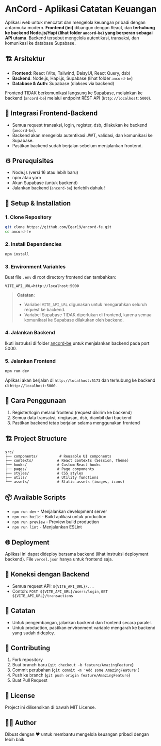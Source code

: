 # AnCord - Aplikasi Catatan Keuangan

Aplikasi web untuk mencatat dan mengelola keuangan pribadi dengan antarmuka modern. **Frontend (ini)** dibangun dengan React, dan **terhubung ke backend Node.js/Hapi (lihat folder `ancord-be`) yang berperan sebagai API utama**. Backend tersebut mengelola autentikasi, transaksi, dan komunikasi ke database Supabase.

## 🏗️ Arsitektur

- **Frontend**: React (Vite, Tailwind, DaisyUI, React Query, dsb)
- **Backend**: Node.js, Hapi.js, Supabase (lihat folder `ancord-be`)
- **Database & Auth**: Supabase (diakses via backend)

Frontend TIDAK berkomunikasi langsung ke Supabase, melainkan ke backend (`ancord-be`) melalui endpoint REST API (`http://localhost:5000`).

## 🚦 Integrasi Frontend-Backend

- Semua request transaksi, login, register, dsb, dilakukan ke backend (`ancord-be`).
- Backend akan mengelola autentikasi JWT, validasi, dan komunikasi ke Supabase.
- Pastikan backend sudah berjalan sebelum menjalankan frontend.

## ⚙️ Prerequisites

- Node.js (versi 16 atau lebih baru)
- npm atau yarn
- Akun Supabase (untuk backend)
- Jalankan backend (`ancord-be`) terlebih dahulu!

## 🚀 Setup & Installation

### 1. Clone Repository

```bash
git clone https://github.com/Egar19/ancord-fe.git
cd ancord-fe
```

### 2. Install Dependencies

```bash
npm install
```

### 3. Environment Variables

Buat file `.env` di root directory frontend dan tambahkan:

```env
VITE_API_URL=http://localhost:5000
```

> **Catatan:**
>
> - Variabel `VITE_API_URL` digunakan untuk mengarahkan seluruh request ke backend.
> - Variabel Supabase TIDAK diperlukan di frontend, karena semua komunikasi ke Supabase dilakukan oleh backend.

### 4. Jalankan Backend

Ikuti instruksi di folder [ancord-be](https://github.com/nudledry/ancord-be.git) untuk menjalankan backend pada port 5000.

### 5. Jalankan Frontend

```bash
npm run dev
```

Aplikasi akan berjalan di `http://localhost:5173` dan terhubung ke backend di `http://localhost:5000`.

## 📱 Cara Penggunaan

1. Register/login melalui frontend (request dikirim ke backend)
2. Semua data transaksi, ringkasan, dsb, diambil dari backend
3. Pastikan backend tetap berjalan selama menggunakan frontend

## 🏗️ Project Structure

```
src/
├── components/          # Reusable UI components
├── contexts/           # React contexts (Session, Theme)
├── hooks/              # Custom React hooks
├── pages/              # Page components
├── styles/             # CSS styles
├── utils/              # Utility functions
└── assets/             # Static assets (images, icons)
```

## 📦 Available Scripts

- `npm run dev` - Menjalankan development server
- `npm run build` - Build aplikasi untuk production
- `npm run preview` - Preview build production
- `npm run lint` - Menjalankan ESLint

## 🌐 Deployment

Aplikasi ini dapat dideploy bersama backend (lihat instruksi deployment backend). File `vercel.json` hanya untuk frontend saja.

## 🧩 Koneksi dengan Backend

- Semua request API: `${VITE_API_URL}/...`
- Contoh: `POST ${VITE_API_URL}/users/login`, `GET ${VITE_API_URL}/transactions`

## 📝 Catatan

- Untuk pengembangan, jalankan backend dan frontend secara paralel.
- Untuk production, pastikan environment variable mengarah ke backend yang sudah dideploy.

## 🤝 Contributing

1. Fork repository
2. Buat branch baru (`git checkout -b feature/AmazingFeature`)
3. Commit perubahan (`git commit -m 'Add some AmazingFeature'`)
4. Push ke branch (`git push origin feature/AmazingFeature`)
5. Buat Pull Request

## 📄 License

Project ini dilisensikan di bawah MIT License.

## 👨‍💻 Author

Dibuat dengan ❤️ untuk membantu mengelola keuangan pribadi dengan lebih baik.
